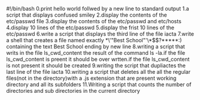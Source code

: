 #!/bin/bash
0.print hello world follwed by a new line to standard output 
1.a script that displays confused smiley
2.display the contents of the etc/passwd file
3.display the contents of the etc/passwd and etc/hosts
4.display 10 lines of the etc/passwd
5.display the frist 10 lines of the etc/passwd
6.write a script that displays the third line of the file iacta
7.write a shell that creates a file named exactly \*\\'"Best School"\'\\*$\$\?\*\*\*\*\*:) containing the text Best School ending by new line
8.writing a script that writs in the file ls_cwd_content the result of the command ls -la.if the file ls_cwd_content is preent it should be over wrtten.if the file ls_cwd_content is not present it should be created
9.writing the script that dupliactes the last line of the file iacta
10.writing a script that deletes all the all the regular files(not in the directory)with a .js extension that are present working directory and all its subfolders 
11.Writing a script that counts the number of directories and sub directories in the current directory 

